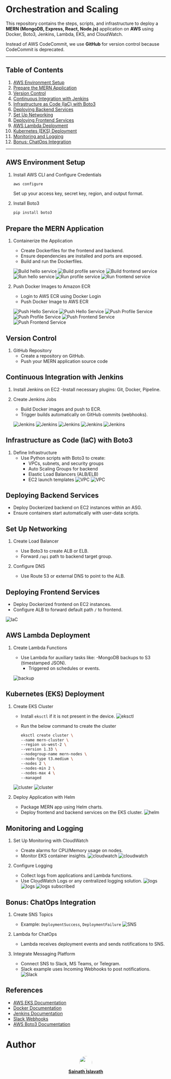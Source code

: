# Orchestration and Scaling

This repository contains the steps, scripts, and infrastructure to deploy a **MERN (MongoDB, Express, React, Node.js)** application on **AWS** using Docker, Boto3, Jenkins, Lambda, EKS, and CloudWatch.

Instead of AWS CodeCommit, we use **GitHub** for version control because CodeCommit is deprecated.

---

## Table of Contents

1. [AWS Environment Setup](#aws-environment-setup)  
2. [Prepare the MERN Application](#prepare-the-mern-application)  
3. [Version Control](#version-control)  
4. [Continuous Integration with Jenkins](#continuous-integration-with-jenkins)  
5. [Infrastructure as Code (IaC) with Boto3](#infrastructure-as-code-iac-with-boto3)  
6. [Deploying Backend Services](#deploying-backend-services)  
7. [Set Up Networking](#set-up-networking)  
8. [Deploying Frontend Services](#deploying-frontend-services)  
9. [AWS Lambda Deployment](#aws-lambda-deployment)  
10. [Kubernetes (EKS) Deployment](#kubernetes-eks-deployment)  
11. [Monitoring and Logging](#monitoring-and-logging)  
12. [Bonus: ChatOps Integration](#bonus-chatops-integration)  

---

## AWS Environment Setup

1. Install AWS CLI and Configure Credentials
    ```bash
    aws configure
    ```
    Set up your access key, secret key, region, and output format.

2. Install Boto3
    ```bash
    pip install boto3
    ```

## Prepare the MERN Application

1. Containerize the Application
    - Create Dockerfiles for the frontend and backend.
    - Ensure dependencies are installed and ports are exposed.
    - Build and run the Dockerfiles.

    ![Build hello service](/images/1.png)
    ![Build profile service](/images/2.png)
    ![Build frontend service](/images/3.png)
    ![Run hello service](/images/4.png)
    ![Run profile service](/images/5.png)
    ![Run frontend service](/images/6.png)

2. Push Docker Images to Amazon ECR
    - Login to AWS ECR using Docker Login
    - Push Docker Image to AWS ECR

    ![Push Hello Service](/images/7.png)
    ![Push Hello Service](/images/8.png)
    ![Push Profile Service](/images/9.png)
    ![Push Profile Service](/images/10.png)
    ![Push Frontend Service](/images/11.png)
    ![Push Frontend Service](/images/12.png)

## Version Control

1. GitHub Repository
    - Create a repository on GitHub.
    - Push your MERN application source code

## Continuous Integration with Jenkins

1. Install Jenkins on EC2
    -Install necessary plugins: Git, Docker, Pipeline.

2. Create Jenkins Jobs
    - Build Docker images and push to ECR.
    - Trigger builds automatically on GitHub commits (webhooks).

    ![Jenkins](/images/13.png)
    ![Jenkins](/images/14.png)
    ![Jenkins](/images/15.png)
    ![Jenkins](/images/16.png)
    ![Jenkins](/images/17.png)

## Infrastructure as Code (IaC) with Boto3

1. Define Infrastructure
    - Use Python scripts with Boto3 to create:
        - VPCs, subnets, and security groups
        - Auto Scaling Groups for backend
        - Elastic Load Balancers (ALB/ELB)
        - EC2 launch templates
    ![VPC](/images/18.png)
    ![VPC](/images/19.png)

## Deploying Backend Services

- Deploy Dockerized backend on EC2 instances within an ASG.
- Ensure containers start automatically with user-data scripts.

## Set Up Networking

1. Create Load Balancer
    - Use Boto3 to create ALB or ELB.
    - Forward `/api` path to backend target group.

2. Configure DNS
    - Use Route 53 or external DNS to point to the ALB.

## Deploying Frontend Services

- Deploy Dockerized frontend on EC2 instances.
- Configure ALB to forward default path `/` to frontend.

![IaC](/images/20.png)

## AWS Lambda Deployment
1. Create Lambda Functions
    - Use Lambda for auxiliary tasks like:
        -MongoDB backups to S3 (timestamped JSON).
        - Triggered on schedules or events.

    ![backup](/images/21.png)

## Kubernetes (EKS) Deployment

1. Create EKS Cluster
    - Install `eksctl` if it is not present in the device.
    ![eksctl](/images/22.png)

    - Run the below command to create the cluster
        ```bash
        eksctl create cluster \
        --name mern-cluster \
        --region us-west-2 \
        --version 1.33 \
        --nodegroup-name mern-nodes \
        --node-type t3.medium \
        --nodes 2 \
        --nodes-min 2 \
        --nodes-max 4 \
        --managed
        ```
    ![cluster](/images/23.png)
    ![cluster](/images/24.png)

2. Deploy Application with Helm
    - Package MERN app using Helm charts.
    - Deploy frontend and backend services on the EKS cluster.
    ![helm](/images/32.png)

## Monitoring and Logging

1. Set Up Monitoring with CloudWatch
    - Create alarms for CPU/Memory usage on nodes.
    - Monitor EKS container insights.
    ![cloudwatch](/images/25.png)
    ![cloudwatch](/images/26.png)

2. Configure Logging
    - Collect logs from applications and Lambda functions.
    - Use CloudWatch Logs or any centralized logging solution.
    ![logs](/images/27.png)
    ![logs](/images/28.png)
    ![logs subscribed](/images/29.png)

## Bonus: ChatOps Integration

1. Create SNS Topics
    - Example: `DeploymentSuccess`, `DeploymentFailure`
    ![SNS](/images/30.png)

2. Lambda for ChatOps
    - Lambda receives deployment events and sends notifications to SNS.

3. Integrate Messaging Platform
    - Connect SNS to Slack, MS Teams, or Telegram.
    - Slack example uses Incoming Webhooks to post notifications.
    ![Slack](/images/31.png)

## References
- [AWS EKS Documentation](https://docs.aws.amazon.com/eks/latest/userguide/what-is-eks.html)
- [Docker Documentation](https://docs.docker.com/)
- [Jenkins Documentation](https://www.jenkins.io/doc/)
- [Slack Webhooks](https://docs.slack.dev/messaging/sending-messages-using-incoming-webhooks/)
- [AWS Boto3 Documentation](https://boto3.amazonaws.com/v1/documentation/api/latest/index.html)

# Author
<p align="center">
  <a href="https://github.com/sainathislavath">
    <img src="https://avatars.githubusercontent.com/u/71361447?v=4&s=40" width="40" style="border-radius:50%;">
    <br>
    <b>Sainath Islavath</b>
  </a>
</p>
